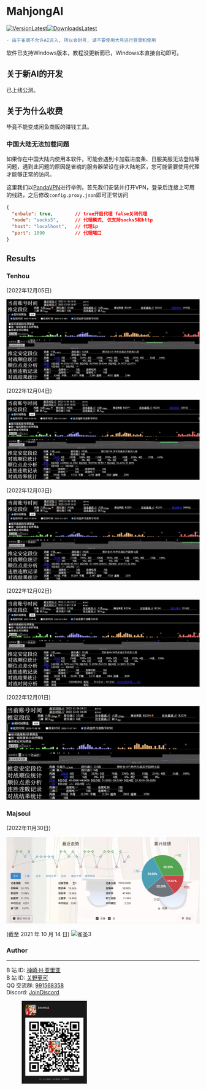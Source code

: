 # MahjongAI
[![VersionLatest](https://img.shields.io/github/release/moxcomic/MajsoulAI)![DownloadsLatest](https://img.shields.io/github/downloads/moxcomic/MajsoulAI/latest/total)](https://github.com/moxcomic/MajsoulAI/releases/latest)  

```diff
- 由于雀魂不允许AI进入, 所以会封号, 请不要使用大号进行登录和使用
```
软件已支持Windows版本，教程没更新而已，Windows本直接自动即可。

## 关于新AI的开发

已上线公测。

## 关于为什么收费
毕竟不能变成闲鱼商贩的赚钱工具。

### 中国大陆无法加载问题

如果你在中国大陆内使用本软件，可能会遇到卡加载进度条、日服美服无法登陆等问题，遇到此问题的原因是雀魂的服务器架设在非大陆地区，您可能需要使用代理才能够正常的访问。

这里我们以[PandaVPN](https://www.pantavv.xyz/i/27611920)进行举例，首先我们安装并打开VPN，登录后连接上可用的线路，之后修改`config.proxy.json`即可正常访问

```json
{
  "enbale": true,        // true开启代理 false关闭代理
  "mode": "socks5",      // 代理模式, 仅支持socks5和http
  "host": "localhost",   // 代理ip
  "port": 1090           // 代理端口
}
```

## Results

### Tenhou

(2022年12月05日)

![tenhou-05](./imgs/tenhou-05.png)

(2022年12月04日)

![tenhou-04](./imgs/tenhou-004.png)

(2022年12月03日)

![tenhou-003](./imgs/tenhou-003.png)

(2022年12月02日)

![tenhou-02](./imgs/tenhou-02.png)

(2022年12月01日)

![tenhou-01](./imgs/tenhou-01.png)

### Majsoul

(2022年11月30日)

![majsoul-8](./imgs/majsoul-8.png)

(截至 2021 年 10 月 14 日)
![雀圣3](./imgs/majsoul-7.png)

### Author

---

B 站 ID: [神崎·H·亚里亚](https://space.bilibili.com/898411/)  
B 站 ID: [关野萝可](https://space.bilibili.com/612462792/)  
QQ 交流群: [991568358](https://jq.qq.com/?_wv=1027&k=3gaKRwqg)  
Discord: [JoinDiscord](https://discord.gg/eNKz25Xf3r)

<figure class="third">
    <img src="./imgs/qrcode.JPG" width=170>
</figure>
